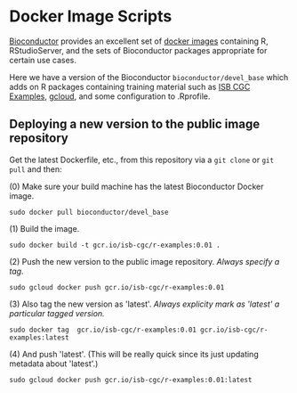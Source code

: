 Docker Image Scripts
=============================================

[Bioconductor](http://www.bioconductor.org/) provides an excellent set of [docker images](http://www.bioconductor.org/help/docker/) containing R, RStudioServer, and the sets of Bioconductor packages appropriate for certain use cases.

Here we have a version of the Bioconductor `bioconductor/devel_base` which adds on R packages containing training material such as [ISB CGC Examples](https://github.com/isb-cgc/examples-R), [gcloud](https://cloud.google.com/sdk/gcloud/), and some configuration to .Rprofile.

Deploying a new version to the public image repository
------------------------------------------------------
Get the latest Dockerfile, etc., from this repository via a `git clone` or `git pull` and then:

(0) Make sure your build machine has the latest Bioconductor Docker image.
```
sudo docker pull bioconductor/devel_base
```

(1) Build the image.
```
sudo docker build -t gcr.io/isb-cgc/r-examples:0.01 .
```

(2) Push the new version to the public image repository.  *Always specify a tag.*
```
sudo gcloud docker push gcr.io/isb-cgc/r-examples:0.01
```

(3) Also tag the new version as 'latest'.  *Always explicity mark as 'latest' a particular tagged version.*
```
sudo docker tag  gcr.io/isb-cgc/r-examples:0.01 gcr.io/isb-cgc/r-examples:latest
```

(4) And push 'latest'. (This will be really quick since its just updating metadata about 'latest'.)
```
sudo gcloud docker push gcr.io/isb-cgc/r-examples:0.01:latest 
```
